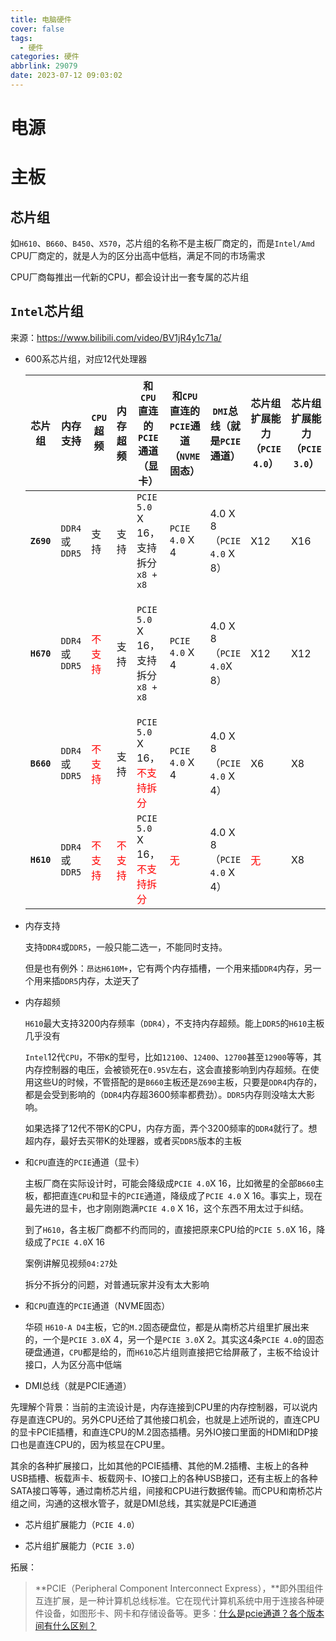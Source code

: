 ```yaml
---
title: 电脑硬件
cover: false
tags:
  - 硬件
categories: 硬件
abbrlink: 29079
date: 2023-07-12 09:03:02
---
```


# 电源



# 主板

## 芯片组

如`H610`、`B660`、`B450`、`X570`，芯片组的名称不是主板厂商定的，而是`Intel/Amd `CPU厂商定的，就是人为的区分出高中低档，满足不同的市场需求

CPU厂商每推出一代新的CPU，都会设计出一套专属的芯片组

## `Intel`芯片组

来源：https://www.bilibili.com/video/BV1jR4y1c71a/

- 600系芯片组，对应12代处理器

  | 芯片组     | 内存支持       | `CPU`超频                              | 内存超频                               | 和`CPU`直连的`PCIE`通道<br />（显卡）                       | 和`CPU`直连的`PCIE`通道<br />（`NVME`固态） | `DMI`总线（就是`PCIE`通道） | 芯片组扩展能力（`PCIE 4.0`）       | 芯片组扩展能力（`PCIE 3.0`） | 备注                           |
  | ---------- | -------------- | -------------------------------------- | -------------------------------------- | ----------------------------------------------------------- | ------------------------------------------- | --------------------------- | ---------------------------------- | ---------------------------- | ------------------------------ |
  | **`Z690`** | `DDR4`或`DDR5` | 支持                                   | 支持                                   | `PCIE 5.0` X 16，支持拆分`x8 + x8`                          | `PCIE 4.0` X 4                              | 4.0 X 8 （`PCIE 4.0` X 8）  | X12                                | X16                          |                                |
  | **`H670`** | `DDR4`或`DDR5` | <span style="color:red;">不支持</span> | 支持                                   | `PCIE 5.0` X 16，支持拆分`x8 + x8`                          | `PCIE 4.0` X 4                              | 4.0 X 8 （`PCIE 4.0`X 8）   | X12                                | X12                          | 市面上基本看不到，厂商没怎么做 |
  | **`B660`** | `DDR4`或`DDR5` | <span style="color:red;">不支持</span> | 支持                                   | `PCIE 5.0` X 16，<span style="color:red;">不支持拆分</span> | `PCIE 4.0` X 4                              | 4.0 X 8 （`PCIE 4.0` X 4）  | X6                                 | X8                           |                                |
  | **`H610`** | `DDR4`或`DDR5` | <span style="color:red;">不支持</span> | <span style="color:red;">不支持</span> | `PCIE 5.0` X 16，<span style="color:red;">不支持拆分</span> | <span style="color:red;">无</span>          | 4.0 X 8 （`PCIE 4.0` X 4）  | <span style="color:red;">无</span> | X8                           |                                |

- 内存支持

  支持`DDR4`或`DDR5`，一般只能二选一，不能同时支持。

  但是也有例外：`昂达H610M+`，它有两个内存插槽，一个用来插`DDR4`内存，另一个用来插`DDR5`内存，太逆天了

- 内存超频

  `H610`最大支持3200内存频率（`DDR4`），不支持内存超频。能上`DDR5`的`H610`主板几乎没有

  `Intel`12代`CPU`，不带`K`的型号，比如`12100`、`12400`、`12700`甚至`12900`等等，其内存控制器的电压，会被锁死在`0.95V`左右，这会直接影响到内存超频。在使用这些U的时候，不管搭配的是`B660`主板还是`Z690`主板，只要是`DDR4`内存的，都是会受到影响的（`DDR4`内存超3600频率都费劲）。`DDR5`内存则没啥太大影响。

  如果选择了12代不带K的CPU，内存方面，弄个3200频率的`DDR4`就行了。想超内存，最好去买带K的处理器，或者买`DDR5`版本的主板

- 和`CPU`直连的`PCIE`通道（显卡）

  主板厂商在实际设计时，可能会降级成`PCIE 4.0`X 16，比如微星的全部`B660`主板，都把直连`CPU`和显卡的`PCIE`通道，降级成了`PCIE 4.0` X 16。事实上，现在最先进的显卡，也才刚刚跑满`PCIE 4.0` X 16，这个东西不用太过于纠结。

  到了`H610`，各主板厂商都不约而同的，直接把原来CPU给的`PCIE 5.0`X 16，降级成了`PCIE 4.0`X 16

  案例讲解见视频`04:27`处

  拆分不拆分的问题，对普通玩家并没有太大影响

- 和`CPU`直连的`PCIE`通道（NVME固态）

  华硕 `H610-A D4`主板，它的`M.2`固态硬盘位，都是从南桥芯片组里扩展出来的，一个是`PCIE 3.0`X 4，另一个是`PCIE 3.0`X 2。其实这4条`PCIE 4.0`的固态硬盘通道，`CPU`都是给的，而`H610`芯片组则直接把它给屏蔽了，主板不给设计接口，人为区分高中低端

-  DMI总线（就是PCIE通道）

  先理解个背景：当前的主流设计是，内存连接到CPU里的内存控制器，可以说内存是直连CPU的。另外CPU还给了其他接口机会，也就是上述所说的，直连CPU的显卡PCIE插槽，和直连CPU的M.2固态插槽。另外IO接口里面的HDMI和DP接口也是直连CPU的，因为核显在CPU里。

  其余的各种扩展接口，比如其他的PCIE插槽、其他的M.2插槽、主板上的各种USB插槽、板载声卡、板载网卡、IO接口上的各种USB接口，还有主板上的各种SATA接口等等，通过南桥芯片组，间接和CPU进行数据传输。而CPU和南桥芯片组之间，沟通的这根水管子，就是DMI总线，其实就是PCIE通道

- 芯片组扩展能力（`PCIE 4.0`）

- 芯片组扩展能力（`PCIE 3.0`）





拓展：

> **PCIE（Peripheral Component Interconnect Express），**即外围组件互连扩展，是一种计算机总线标准。它在现代计算机系统中用于连接各种硬件设备，如图形卡、网卡和存储设备等。更多：[什么是pcie通道？各个版本间有什么区别？ ](https://baijiahao.baidu.com/s?id=1765384565248181451)





















































